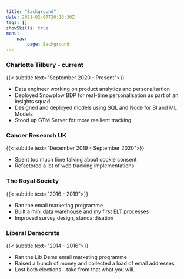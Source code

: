 ```yaml
---
title: "Background"
date: 2021-02-07T20:16:36Z
tags: []
showSkills: true
menu:
    nav:
        page: Background
---
```


### Charlotte Tilbury - current

{{< subtitle text="September 2020 - Present">}}

* Data engineer working on product analytics and personalisation
* Deployed Snowplow BDP for real-time personalisation as part of an insights squad
* Designed and deployed models using SQL and Node for BI and ML Models
* Stood up GTM Server for more resilient tracking

### Cancer Research UK

{{< subtitle text="December 2019 - September 2020">}}

* Spent too much time talking about cookie consent
* Refactored a lot of web tracking implementations

### The Royal Society

{{< subtitle text="2016 - 2019">}}

* Ran the email marketing programme
* Built a mini data warehouse and my first ELT processes
* Improved survey design, standardisation

### Liberal Democrats

{{< subtitle text="2014 - 2016">}}

* Ran the Lib Dems email marketing programme
* Raised a bunch of money and collected a load of email addresses
* Lost both elections - take from that what you will.
